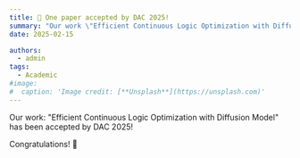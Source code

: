 ```yaml
---
title: 🎉 One paper accepted by DAC 2025!
summary: "Our work \"Efficient Continuous Logic Optimization with Diffusion Model\" has been accepted by DAC 2025!"
date: 2025-02-15

authors:
  - admin
tags:
  - Academic
#image:
#  caption: 'Image credit: [**Unsplash**](https://unsplash.com)'
---
```


<!-- ## Our work: "UFO-MAC: A Unified Framework for Optimization of High-Performance Multipliers and Multiply-Accumulators" has been accepted by ICCAD 2024. -->
Our work: "Efficient Continuous Logic Optimization with Diffusion Model" has been accepted by DAC 2025!

Congratulations! 🎉 

